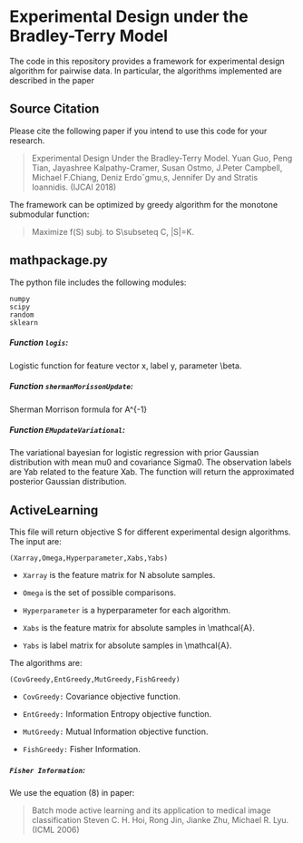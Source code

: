 Experimental Design under the Bradley-Terry Model
==========

The code in this repository provides a framework for experimental design algorithm for pairwise data. In particular, the algorithms implemented are described in the paper 

## Source Citation ## 

Please cite the following paper if you intend to use this code for your research.
>Experimental Design Under the Bradley-Terry Model.
>Yuan Guo, Peng Tian, Jayashree Kalpathy-Cramer, Susan Ostmo,
J.Peter Campbell, Michael F.Chiang, Deniz Erdo˘gmu¸s, Jennifer Dy and Stratis Ioannidis.
>(IJCAI 2018)

The framework can be optimized by greedy algorithm for the monotone submodular function:
  >Maximize f(S)
  >subj. to S\subseteq C, |S|=K.

## mathpackage.py ##
The python file includes the following modules:
```
numpy
scipy
random
sklearn
```
##### Function `logis`: #####
Logistic function for feature vector x, label y, parameter \beta.

##### Function `shermanMorissonUpdate`: #####
Sherman Morrison formula for A^{-1}

##### Function `EMupdateVariational`: #####
The variational bayesian for logistic regression with prior Gaussian distribution with mean mu0 and covariance Sigma0.
The observation labels are Yab related to the feature Xab. The function will return the approximated posterior Gaussian distribution.

## ActiveLearning ##

This file will return objective S for different experimental design algorithms. The input are:

```
(Xarray,Omega,Hyperparameter,Xabs,Yabs) 
```

* `Xarray` is the feature matrix for N absolute samples.

* `Omega` is the set of possible comparisons.

* `Hyperparameter` is a hyperparameter for each algorithm.

* `Xabs` is the feature matrix for absolute samples in \mathcal{A}.

* `Yabs` is label matrix for absolute samples in \mathcal{A}.

The algorithms are:

```
(CovGreedy,EntGreedy,MutGreedy,FishGreedy) 
```

* `CovGreedy:` Covariance objective function.

* `EntGreedy:` Information Entropy objective function.

* `MutGreedy:` Mutual  Information objective function.

* `FishGreedy:` Fisher Information.

#####  `Fisher Information`: #####

We use the equation (8) in paper:
>Batch mode active learning and its application to medical image classification
>Steven C. H. Hoi, Rong Jin, Jianke Zhu, Michael R. Lyu.
>(ICML 2006)







